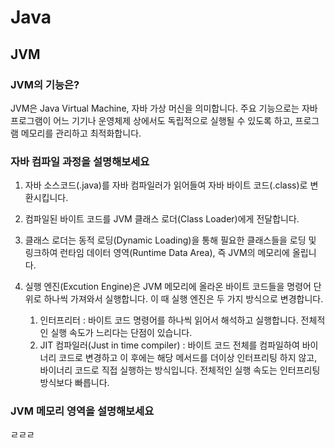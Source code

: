 # Java


## JVM

### JVM의 기능은?
JVM은 Java Virtual Machine, 자바 가상 머신을 의미합니다. 주요 기능으로는 자바 프로그램이 어느 기기나 운영체제 상에서도 독립적으로 실행될 수 있도록 하고, 프로그램 메모리를 관리하고 최적화합니다.

### 자바 컴파일 과정을 설명해보세요
1. 자바 소스코드(.java)를 자바 컴파일러가 읽어들여 자바 바이트 코드(.class)로 변환시킵니다.
2. 컴파일된 바이트 코드를 JVM 클래스 로더(Class Loader)에게 전달합니다.
3. 클래스 로더는 동적 로딩(Dynamic Loading)을 통해 필요한 클래스들을 로딩 및 링크하여 런타임 데이터 영역(Runtime Data Area), 즉 JVM의 메모리에 올립니다.
4. 실행 엔진(Excution Engine)은 JVM 메모리에 올라온 바이트 코드들을 명령어 단위로 하나씩 가져와서 실행합니다. 이 때 실행 엔진은 두 가지 방식으로 변경합니다.

    1. 인터프리터 : 바이트 코드 명령어를 하나씩 읽어서 해석하고 실행합니다. 전체적인 실행 속도가 느리다는 단점이 있습니다.
    2. JIT 컴파일러(Just in time compiler) : 바이트 코드 전체를 컴파일하여 바이너리 코드로 변경하고 이 후에는 해당 메서드를 더이상 인터프리팅 하지 않고, 바이너리 코드로 직접 실행하는 방식입니다. 전체적인 실행 속도는 인터프리팅 방식보다 빠릅니다.  

### JVM 메모리 영역을 설명해보세요
ㄹㄹㄹ

